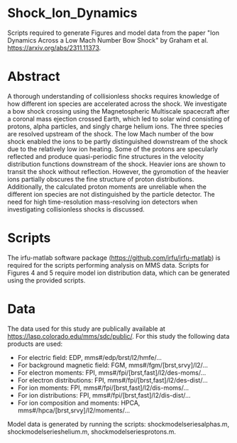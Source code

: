 # Shock_Ion_Dynamics
Scripts required to generate Figures and model data from the paper "Ion Dynamics Across a Low Mach Number Bow Shock" by Graham et al. https://arxiv.org/abs/2311.11373. 

# Abstract
A thorough understanding of collisionless shocks requires knowledge of how different ion species are accelerated across the shock. We investigate a bow shock crossing using the Magnetospheric Multiscale spacecraft after a coronal mass ejection crossed Earth, which led to solar wind consisting of protons, alpha particles, and singly charge helium ions. The three species are resolved upstream of the shock. The low Mach number of the bow shock enabled the ions to be partly distinguished downstream of the shock due to the relatively low ion heating. Some of the protons are specularly reflected and produce quasi-periodic fine structures in the velocity distribution functions downstream of the shock. Heavier ions are shown to transit the shock without reflection. However, the gyromotion of the heavier ions partially obscures the fine structure of proton distributions. Additionally, the calculated proton moments are unreliable when the different ion species are not distinguished by the particle detector. The need for high time-resolution mass-resolving ion detectors when investigating collisionless shocks is discussed. 

# Scripts
The irfu-matlab software package (https://github.com/irfu/irfu-matlab) is required for the scripts performing analysis on MMS data. Scripts for Figures 4 and 5 require model ion distribution data, which can be generated using the provided scripts. 

# Data
The data used for this study are publically available at https://lasp.colorado.edu/mms/sdc/public/. For this study the following data products are used:
- For electric field: EDP, mms\#/edp/brst/l2/hmfe/...
- For background magnetic field: FGM, mms\#/fgm/[brst,srvy]/l2/... 
- For electron moments: FPI, mms\#/fpi/[brst,fast]/l2/des-moms/... 
- For electron distributions: FPI, mms\#/fpi/[brst,fast]/l2/des-dist/... 
- For ion moments: FPI, mms\#/fpi/[brst,fast]/l2/dis-moms/... 
- For ion distributions: FPI, mms\#/fpi/[brst,fast]/l2/dis-dist/...
- For ion composition and moments: HPCA, mms\#/hpca/[brst,srvy]/l2/moments/...

Model data is generated by running the scripts: shockmodelseriesalphas.m, shockmodelserieshelium.m, shockmodelseriesprotons.m. 
